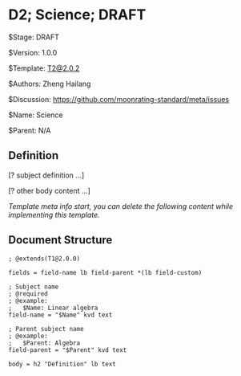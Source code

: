 # D2; Science; DRAFT

$Stage: DRAFT

$Version: 1.0.0

$Template: T2@2.0.2

$Authors: Zheng Hailang

$Discussion: https://github.com/moonrating-standard/meta/issues

$Name: Science

$Parent: N/A

## Definition

[? subject definition ...]

[? other body content ...]

*Template meta info start, you can delete the following content while implementing this template.*

## Document Structure

```abnf
; @extends(T1@2.0.0)

fields = field-name lb field-parent *(lb field-custom)

; Subject name
; @required
; @example:
;   $Name: Linear algebra
field-name = "$Name" kvd text

; Parent subject name
; @example:
;   $Parent: Algebra
field-parent = "$Parent" kvd text

body = h2 "Definition" lb text
```
